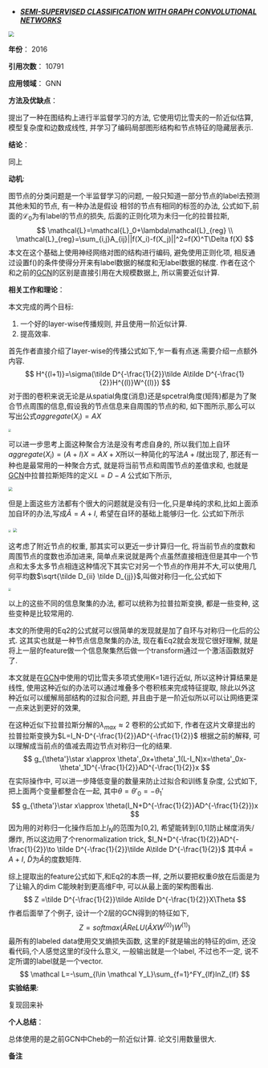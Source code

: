 + ***[SEMI-SUPERVISED CLASSIFICATION WITH GRAPH CONVOLUTIONAL NETWORKS](https://arxiv.org/abs/1609.02907)***   

<img src="https://paperrecord.oss-cn-shanghai.aliyuncs.com/202205161141347.PNG" style="zoom:67%;" />

**年份**：  2016

**引用次数**： 10791

**应用领域**：  GNN

**方法及优缺点**： 

提出了一种在图结构上进行半监督学习的方法, 它使用切比雪夫的一阶近似估算, 模型复杂度和边数成线性, 并学习了编码局部图形结构和节点特征的隐藏层表示.

**结论**：

同上

**动机**: 

图节点的分类问题是一个半监督学习的问题, 一般只知道一部分节点的label去预测其他未知的节点, 有一种办法是假设 相邻的节点有相同的标签的办法, 公式如下,前面的$\mathcal{L}_0$为有label的节点的损失, 后面的正则化项为未归一化的拉普拉斯, 
$$
\mathcal{L}=\mathcal{L}_0+\lambda\mathcal{L}_{reg} \\
\mathcal{L}_{reg}=\sum_{i,j}A_{ij}||f(X_i)-f(X_j)||^2=f(X)^T\Delta f(X)
$$
 本文在这个基础上使用神经网络对图的结构进行编码, 避免使用正则化项, 相反通过设置f()的条件使得分开来有label数据的梯度和无label数据的梯度. 作者在这个和之前的[GCN](./GCN.md)的区别是直接引用在大规模数据上, 所以需要近似计算.

**相关工作和理论**：  

本文完成的两个目标:

1. 一个好的layer-wise传播规则, 并且使用一阶近似计算.
2. 提高效率.

首先作者直接介绍了layer-wise的传播公式如下,乍一看有点迷.需要介绍一点额外内容.
$$
H^{(l+1)}=\sigma(\tilde D^{-\frac{1}{2}}\tilde A\tilde D^{-\frac{1}{2}}H^{(l)}W^{(l)})
$$
对于图的卷积来说无论是从spatial角度(消息)还是spcetral角度(矩阵)都是为了聚合节点周围的信息,假设我的节点信息来自周围的节点的和, 如下图所示,那么可以写出公式$aggregate(X_i)=AX$ 

<img src="https://paperrecord.oss-cn-shanghai.aliyuncs.com/202205161038567.PNG" style="zoom:33%;" />

可以进一步思考上面这种聚合方法是没有考虑自身的, 所以我们加上自环$aggregate(X_i)=(A+I)X=AX+X$所以一种简化的写法$A+I$就出现了, 那还有一种也是最常用的一种聚合方式, 就是将当前节点和周围节点的差值求和, 也就是[GCN](./GCN.md)中拉普拉斯矩阵的定义$L=D-A$ 公式如下所示,

<img src="https://paperrecord.oss-cn-shanghai.aliyuncs.com/202205161043246.PNG" style="zoom:50%;" />

但是上面这些方法都有个很大的问题就是没有归一化,只是单纯的求和,比如上面添加自环的办法,写成$\tilde A=A+I$, 希望在自环的基础上能够归一化. 公式如下所示

<img src="https://paperrecord.oss-cn-shanghai.aliyuncs.com/202205161046026.PNG" style="zoom:33%;" />

<img src="https://paperrecord.oss-cn-shanghai.aliyuncs.com/202205161046178.PNG" style="zoom:50%;" />

这考虑了附近节点的权重, 那其实可以更近一步计算归一化, 将当前节点的度数和周围节点的度数也添加进来, 简单点来说就是两个点虽然直接相连但是其中一个节点和太多太多节点相连这种情况下其实它对另一个节点的作用并不大,可以使用几何平均数$\sqrt{\tilde D_{ii} \tilde D_{jj}}$,叫做对称归一化,公式如下

<img src="https://paperrecord.oss-cn-shanghai.aliyuncs.com/202205161051183.PNG" style="zoom:33%;" />

以上的这些不同的信息聚集的办法, 都可以统称为拉普拉斯变换, 都是一些变种, 这些变种是比较常用的.

本文的所使用的Eq2的公式就可以很简单的发现就是加了自环与对称归一化后的公式. 这其实也就是一种节点信息聚集的办法, 现在看Eq2就会发现它很好理解, 就是将上一层的feature做一个信息聚集然后做一个transform通过一个激活函数就好了.

本文就是在[GCN](./GCN.md)中使用的切比雪夫多项式使用K=1进行近似, 所以这种计算结果是线性, 使用这种近似的办法可以通过堆叠多个卷积核来完成特征提取, 除此以外这种近似可以缓解局部结构的过拟合问题, 并且由于是一阶近似所以可以让网络更深一点来达到更好的效果,

在这种近似下拉普拉斯分解的$\lambda_{max}\approx2$ 卷积的公式如下, 作者在这片文章提出的拉普拉斯变换为$L=I_N-D^{-\frac{1}{2}}AD^{-\frac{1}{2}}$ 根据之前的解释, 可以理解成当前点的值减去周边节点对称归一化的结果.
$$
g_{\theta'}\star x\approx \theta'_0x+\theta'_1(L-I_N)x=\theta'_0x-\theta'_1D^{-\frac{1}{2}}AD^{-\frac{1}{2}}x
$$
在实际操作中, 可以进一步降低变量的数量来防止过拟合和训练复杂度, 公式如下, 把上面两个变量都整合在一起, 其中$\theta=\theta'_0=-\theta_1'$
$$
g_{\theta'}\star x\approx \theta(I_N+D^{-\frac{1}{2}}AD^{-\frac{1}{2}})x
$$
因为用的对称归一化操作后加上$I_N$的范围为[0,2], 希望能转到[0,1]防止梯度消失/爆炸, 所以这边用了个renormalization trick, $I_N+D^{-\frac{1}{2}}AD^{-\frac{1}{2}}\to \tilde D^{-\frac{1}{2}}\tilde A\tilde D^{-\frac{1}{2}}$ 其中$\tilde A=A+I$, $\tilde D$为$\tilde A$的度数矩阵.

综上提取出的feature公式如下,和Eq2的本质一样, 之所以要把权重$\Theta$放在后面是为了让输入的dim C能映射到更高维F中, 可以从最上面的架构图看出.
$$
Z  =\tilde D^{-\frac{1}{2}}\tilde A\tilde D^{-\frac{1}{2}}X\Theta
$$
作者后面举了个例子, 设计一个2层的GCN得到的特征如下,
$$
Z=softmax(\hat A ReLU(\hat AXW^{(0)})W^{(1)})
$$
最所有的labeled data使用交叉熵损失函数, 这里的F就是输出的特征的dim, 还没看代码,个人感觉这里的f没什么意义, 一般输出就是一个label, 不过也不一定, 说不定所谓的label就是一个vector.
$$
\mathcal L=-\sum_{l\in \mathcal Y_L}\sum_{f=1}^FY_{lf}lnZ_{lf}
$$
**实验结果**:  

复现回来补

**个人总结**：  

总体使用的是之前GCN中Cheb的一阶近似计算. 论文引用数量很大.

**备注**  